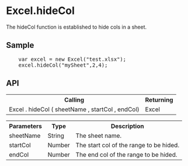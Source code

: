 <H1>Excel.hideCol</H1>

The hideCol function is established to hide cols in a sheet.

<h2>Sample</h2>
<pre>
	var excel = new Excel("test.xlsx");
	excel.hideCol("mySheet",2,4);
</pre>

<h2>API</h2>

<table>
<tr><th>Calling</th><th>Returning</th></tr>
<tr><td>Excel . hideCol ( sheetName , startCol , endCol)</td><td>Excel</td></tr>
</table>


<table>
<tr><th>Parameters</th><th>Type</th><th>Description</th></tr>
<tr><td>sheetName</td><td>String</td><td>The sheet name.</td></tr>
<tr><td>startCol</td><td>Number</td><td>The start col of the range to be hided.</td></tr>
<tr><td>endCol</td><td>Number</td><td>The end col of the range to be hided.</td></tr>
</table>
